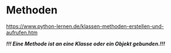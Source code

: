 # Methoden 

<https://www.python-lernen.de/klassen-methoden-erstellen-und-aufrufen.htm> 

***!!! Eine Methode ist an eine Klasse oder ein Objekt gebunden.!!!***